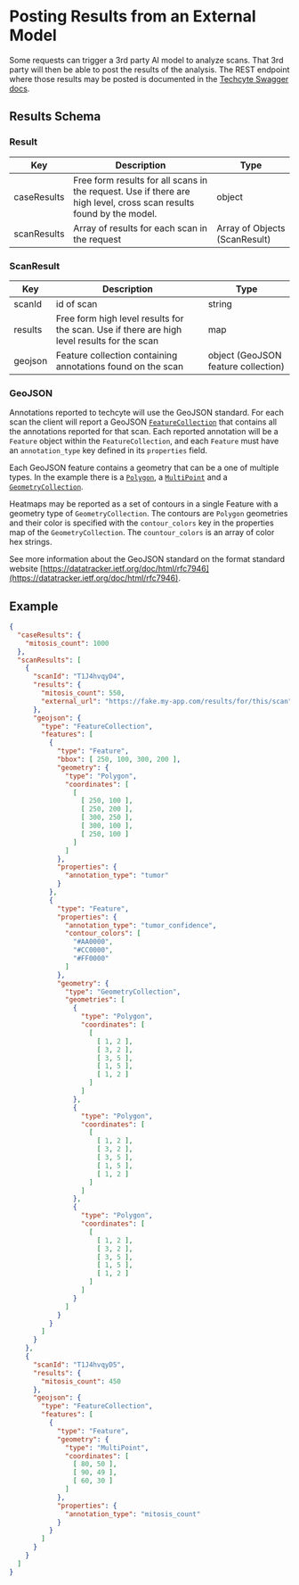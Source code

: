 # Posting Results from an External Model

Some requests can trigger a 3rd party AI model to analyze scans.
That 3rd party will then be able to post the results of the analysis.
The REST endpoint where those results may be posted is documented in the [Techcyte Swagger docs](https://api.ci.techcyte.com/docs/#/External%20Results).

## Results Schema

### Result

| Key | Description | Type |
| --- | --- | --- |
| caseResults | Free form results for all scans in the request. Use if there are high level, cross scan results found by the model. | object |
| scanResults | Array of results for each scan in the request | Array of Objects (ScanResult) |

### ScanResult

| Key | Description | Type |
| --- | --- | --- |
| scanId | id of scan | string |
| results | Free form high level results for the scan. Use if there are high level results for the scan | map |
| geojson | Feature collection containing annotations found on the scan | object (GeoJSON feature collection) |

### GeoJSON

Annotations reported to techcyte will use the GeoJSON standard.
For each scan the client will report a GeoJSON [`FeatureCollection`](https://datatracker.ietf.org/doc/html/rfc7946#section-3.3) that contains all the annotations reported for that scan.
Each reported annotation will be a `Feature` object within the `FeatureCollection`, and each `Feature` must have an `annotation_type` key defined in its `properties` field.

Each GeoJSON feature contains a geometry that can be a one of multiple types.
In the example there is a [`Polygon`](https://datatracker.ietf.org/doc/html/rfc7946#section-3.1.6), a [`MultiPoint`](https://datatracker.ietf.org/doc/html/rfc7946#section-3.1.3) and a [`GeometryCollection`](https://datatracker.ietf.org/doc/html/rfc7946#section-3.1.8).

Heatmaps may be reported as a set of contours in a single Feature with a geometry type of `GeometryCollection`.
The contours are `Polygon` geometries and their color is specified with the `contour_colors` key in the properties map of the `GeometryCollection`.
The `countour_colors` is an array of color hex strings.

See more information about the GeoJSON standard on the format standard website [https://datatracker.ietf.org/doc/html/rfc7946](https://datatracker.ietf.org/doc/html/rfc7946).

## Example

```json
{
  "caseResults": {
    "mitosis_count": 1000
  },
  "scanResults": [
    {
      "scanId": "T1J4hvqyD4",
      "results": {
        "mitosis_count": 550,
        "external_url": "https://fake.my-app.com/results/for/this/scan"
      },
      "geojson": {
        "type": "FeatureCollection",
        "features": [
          {
            "type": "Feature",
            "bbox": [ 250, 100, 300, 200 ],
            "geometry": {
              "type": "Polygon",
              "coordinates": [
                [
                  [ 250, 100 ],
                  [ 250, 200 ],
                  [ 300, 250 ],
                  [ 300, 100 ],
                  [ 250, 100 ]
                ]
              ]
            },
            "properties": {
              "annotation_type": "tumor"
            }
          },
          {
            "type": "Feature",
            "properties": {
              "annotation_type": "tumor_confidence",
              "contour_colors": [
                "#AA0000",
                "#CC0000",
                "#FF0000"
              ]
            },
            "geometry": {
              "type": "GeometryCollection",
              "geometries": [
                {
                  "type": "Polygon",
                  "coordinates": [
                    [
                      [ 1, 2 ],
                      [ 3, 2 ],
                      [ 3, 5 ],
                      [ 1, 5 ],
                      [ 1, 2 ]
                    ]
                  ]
                },
                {
                  "type": "Polygon",
                  "coordinates": [
                    [
                      [ 1, 2 ],
                      [ 3, 2 ],
                      [ 3, 5 ],
                      [ 1, 5 ],
                      [ 1, 2 ]
                    ]
                  ]
                },
                {
                  "type": "Polygon",
                  "coordinates": [
                    [
                      [ 1, 2 ],
                      [ 3, 2 ],
                      [ 3, 5 ],
                      [ 1, 5 ],
                      [ 1, 2 ]
                    ]
                  ]
                }
              ]
            }
          }
        ]
      }
    },
    {
      "scanId": "T1J4hvqyD5",
      "results": {
        "mitosis_count": 450
      },
      "geojson": {
        "type": "FeatureCollection",
        "features": [
          {
            "type": "Feature",
            "geometry": {
              "type": "MultiPoint",
              "coordinates": [
                [ 80, 50 ],
                [ 90, 49 ],
                [ 60, 30 ]
              ]
            },
            "properties": {
              "annotation_type": "mitosis_count"
            }
          }
        ]
      }
    }
  ]
}
```
